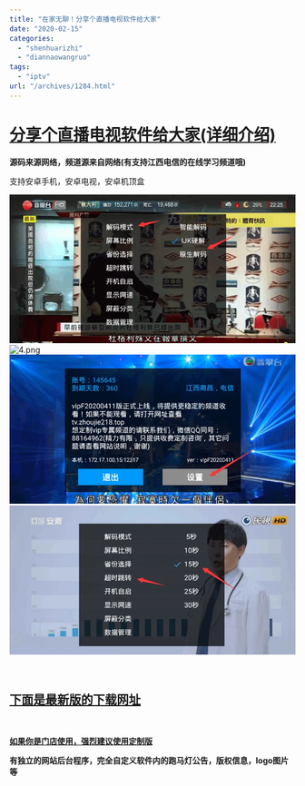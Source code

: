 ```yaml
---
title: "在家无聊！分享个直播电视软件给大家"
date: "2020-02-15"
categories: 
  - "shenhuarizhi"
  - "diannaowangruo"
tags: 
  - "iptv"
url: "/archives/1284.html"
---
```


# [**分享个直播电视软件给大家(详细介绍)**](http://tv.zhoujie218.top)

**源码来源网络，频道源来自网络(有支持江西电信的在线学习频道哦)**

支持安卓手机，安卓电视，安卓机顶盒

![2.png](/images/2020/02/e1b82e7089193a5b0e76ce874bdc7b54.png "2.png") ![4.png](https://ae01.alicdn.com/kf/Haec6d8895bce49c1ab858a066bcd93040.png "4.png") ![1.png](/images/2020/02/a4db1f39a7a111bd77bdb82a74880214.png "1.png") ![3.png](/images/2020/02/b66a0636f55a55dc82fb1227094c95ff.png "3.png")

 

## [**下面是最新版的下载网址**](http://tv.zhoujie218.top)

 

[**如果你是门店使用，强烈建议使用定制版**](http://dianshi.zhoujie218.top/1.html)

**有独立的网站后台程序，完全自定义软件内的跑马灯公告，版权信息，logo图片等**
